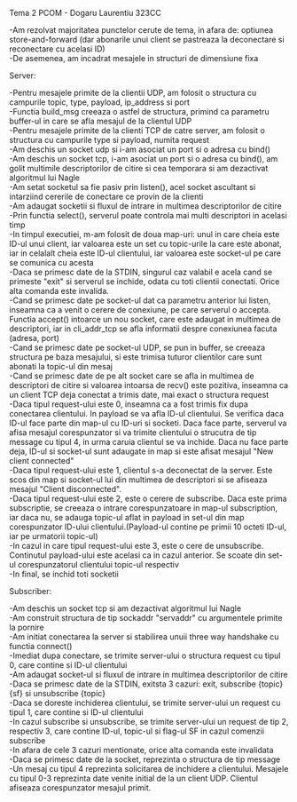 Tema 2 PCOM - Dogaru Laurentiu 323CC

-Am rezolvat majoritatea punctelor cerute de tema, in afara de: optiunea
store-and-forward (dar abonarile unui client se pastreaza la deconectare si
reconectare cu acelasi ID)  
-De asemenea, am incadrat mesajele in structuri de dimensiune fixa  

Server:

-Pentru mesajele primite de la clientii UDP, am folosit o structura cu
campurile topic, type, payload, ip_address si port  
-Functia build_msg creeaza o astfel de structura, primind ca parametru
buffer-ul in care se afla mesajul de la clientul UDP  
-Pentru mesajele primite de la clienti TCP de catre server, am folosit o
structura cu campurile type si payload, numita request  
-Am deschis un socket udp si i-am asociat un port si o adresa cu bind()  
-Am deschis un socket tcp, i-am asociat un port si o adresa cu bind(), am
golit multimile descriptorilor de citire si cea temporara si am dezactivat
algoritmul lui Nagle  
-Am setat socketul sa fie pasiv prin listen(), acel socket ascultant si
intarziind cererile de conectare ce provin de la clienti  
-Am adaugat socketii si fluxul de intrare in multimea descriptorilor de citire  
-Prin functia select(), serverul poate controla mai multi descriptori in
acelasi timp  
-In timpul executiei, m-am folosit de doua map-uri: unul in care cheia este
ID-ul unui client, iar valoarea este un set cu topic-urile la care este abonat,
iar in celalalt cheia este ID-ul clientului, iar valoarea este socket-ul pe
care se comunica cu acesta  
-Daca se primesc date de la STDIN, singurul caz valabil e acela cand se
primeste "exit" si serverul se inchide, odata cu toti clientii conectati. Orice
alta comanda este invalida.  
-Cand se primesc date pe socket-ul dat ca parametru anterior lui listen,
inseamna ca a venit o cerere de conexiune, pe care serverul o accepta. Functia
accept() intoarce un nou socket, care este adaugat in multimea de descriptori,
iar in cli_addr_tcp se afla informatii despre conexiunea facuta (adresa, port)  
-Cand se primesc date pe socket-ul UDP, se pun in buffer, se creeaza structura
pe baza mesajului, si este trimisa tuturor clientilor care sunt abonati la
topic-ul din mesaj  
-Cand se primesc date de pe alt socket care se afla in multimea de descriptori
de citire si valoarea intoarsa de recv() este pozitiva, inseamna ca un client
TCP deja conectat a trimis date, mai exact o structura request  
-Daca tipul request-ului este 0, inseamna ca a fost trimis fix dupa conectarea
clientului. In payload se va afla ID-ul clientului. Se verifica daca ID-ul face
parte din map-ul cu ID-uri si socketi. Daca face parte, serverul va afisa
mesajul corespunzator si va trimite clientului o strucutra de tip message cu
tipul 4, in urma caruia clientul se va inchide. Daca nu face parte deja, ID-ul
si socket-ul sunt adaugate in map si este afisat mesajul "New client connected"  
-Daca tipul request-ului este 1, clientul s-a deconectat de la server. Este
scos din map si socket-ul lui din multimea de descriptori si se afiseaza
mesajul "Client disconnected".  
-Daca tipul request-ului este 2, este o cerere de subscribe. Daca este prima
subscriptie, se creeaza o intrare corespunzatoare in map-ul subscription, iar
daca nu, se adauga topic-ul aflat in payload in set-ul din map corespunzator
ID-ului clientului.(Payload-ul contine pe primii 10 octeti ID-ul, iar pe
urmatorii topic-ul)  
-In cazul in care tipul request-ului este 3, este o cere de unsubscribe. 
Continutul payload-ului este acelasi ca in cazul anterior. Se scoate din set-ul
corespunzatorul clientului topic-ul respectiv  
-In final, se inchid toti socketii  

Subscriber:

-Am deschis un socket tcp si am dezactivat algoritmul lui Nagle  
-Am construit structura de tip sockaddr "servaddr" cu argumentele primite la
pornire  
-Am initiat conectarea la server si stabilirea unuii three way handshake cu
functia connect()  
-Imediat dupa conectare, se trimite server-ului o structura request cu tipul 0,
care contine si ID-ul clientului  
-Am adaugat socket-ul si fluxul de intrare in multimea descriptorilor de citire  
-Daca se primesc date de la STDIN, exitsta 3 cazuri: exit,
subscribe {topic} {sf} si unsubscribe {topic}  
-Daca se doreste inchiderea clientului, se trimite server-ului un request cu
tipul 1, care contine si ID-ul clientului  
-In cazul subscribe si unsubscribe, se trimite server-ului un request de tip 2,
respectiv 3, care contine ID-ul, topic-ul si flag-ul SF in cazul comenzii
subscribe  
-In afara de cele 3 cazuri mentionate, orice alta comanda este invalidata  
-Daca se primesc date de la socket, reprezinta o structura de tip message  
-Un mesaj cu tipul 4 reprezinta solicitarea de inchidere a clientului. Mesajele
cu tipul 0-3 reprezinta date venite initial de la un client UDP. Clientul
afiseaza corespunzator mesajul primit.  
